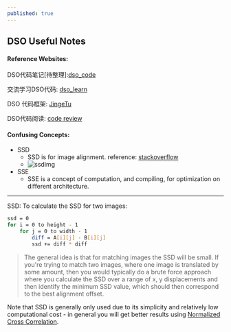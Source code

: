 ```yaml
---
published: true
---
```

## DSO Useful Notes

#### Reference Websites:

DSO代码笔记[待整理]:[dso_code](https://blog.csdn.net/a356337092/article/details/83339652)

交流学习DSO代码: [dso_learn](https://blog.csdn.net/huang826144283/article/details/78880675)

DSO 代码框架: [JingeTu](https://www.cnblogs.com/JingeTU/p/8329780.html)

DSO代码阅读: [code review](https://x007dwd.github.io/2017/02/28/dso-slam/)

#### Confusing Concepts:

* SSD
    - SSD is for image alignment. reference: [stackoverflow](https://stackoverflow.com/questions/26011224/how-does-sum-of-squared-difference-algorithm-work)
    - ![ssdimg](https://www.westgard.com/images/Westgard/lesson/zstat35f2.jpg)
* SSE
    - SSE is a concept of computation, and compiling, for optimization on different architecture.


---
SSD: To calculate the SSD for two images:
```sh
ssd = 0
for i = 0 to height - 1
    for j = 0 to width - 1
        diff = A[i][j] - B[i][j]
        ssd += diff * diff
```
> The general idea is that for matching images the SSD will be small. If you're trying to match two images, where one image is translated by some amount, then you would typically do a brute force approach where you calculate the SSD over a range of x, y displacements and then identify the minimum SSD value, which should then correspond to the best alignment offset.

Note that SSD is generally only used due to its simplicity and relatively low computational cost - in general you will get better results using [Normalized Cross Correlation](https://en.wikipedia.org/wiki/Cross-correlation#Normalized_cross-correlation).
